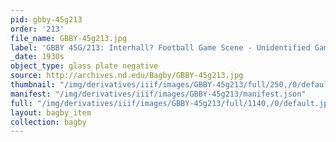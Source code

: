 ```yaml
---
pid: gbby-45g213
order: '213'
file_name: GBBY-45g213.jpg
label: 'GBBY 45G/213: Interhall? Football Game Scene - Unidentified Game - c1930s'
_date: 1930s
object_type: glass plate negative
source: http://archives.nd.edu/Bagby/GBBY-45g213.jpg
thumbnail: "/img/derivatives/iiif/images/GBBY-45g213/full/250,/0/default.jpg"
manifest: "/img/derivatives/iiif/images/GBBY-45g213/manifest.json"
full: "/img/derivatives/iiif/images/GBBY-45g213/full/1140,/0/default.jpg"
layout: bagby_item
collection: bagby
---
```


